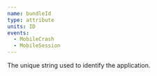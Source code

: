 ```yaml
---
name: bundleId
type: attribute
units: ID
events:
  - MobileCrash
  - MobileSession
---
```


The unique string used to identify the application.
